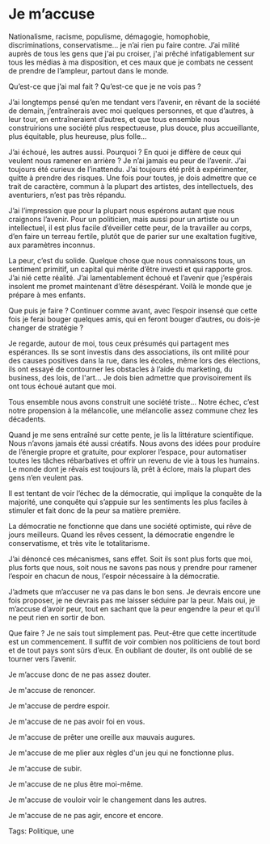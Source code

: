 # Je m’accuse

Nationalisme, racisme, populisme, démagogie, homophobie, discriminations, conservatisme… je n’ai rien pu faire contre. J’ai milité auprès de tous les gens que j'ai pu croiser, j'ai prêché infatigablement sur tous les médias à ma disposition, et ces maux que je combats ne cessent de prendre de l’ampleur, partout dans le monde.

Qu’est-ce que j’ai mal fait ? Qu’est-ce que je ne vois pas ?

J’ai longtemps pensé qu’en me tendant vers l’avenir, en rêvant de la société de demain, j’entraînerais avec moi quelques personnes, et que d’autres, à leur tour, en entraîneraient d’autres, et que tous ensemble nous construirions une société plus respectueuse, plus douce, plus accueillante, plus équitable, plus heureuse, plus folle…

J’ai échoué, les autres aussi. Pourquoi ? En quoi je diffère de ceux qui veulent nous ramener en arrière ? Je n’ai jamais eu peur de l’avenir. J’ai toujours été curieux de l’inattendu. J’ai toujours été prêt à expérimenter, quitte à prendre des risques. Une fois pour toutes, je dois admettre que ce trait de caractère, commun à la plupart des artistes, des intellectuels, des aventuriers, n’est pas très répandu.

J’ai l’impression que pour la plupart nous espérons autant que nous craignons l’avenir. Pour un politicien, mais aussi pour un artiste ou un intellectuel, il est plus facile d’éveiller cette peur, de la travailler au corps, d’en faire un terreau fertile, plutôt que de parier sur une exaltation fugitive, aux paramètres inconnus.

La peur, c’est du solide. Quelque chose que nous connaissons tous, un sentiment primitif, un capital qui mérite d’être investi et qui rapporte gros. J’ai nié cette réalité. J’ai lamentablement échoué et l’avenir que j’espérais insolent me promet maintenant d’être désespérant. Voilà le monde que je prépare à mes enfants.

Que puis je faire ? Continuer comme avant, avec l’espoir insensé que cette fois je ferai bouger quelques amis, qui en feront bouger d’autres, ou dois-je changer de stratégie ?

Je regarde, autour de moi, tous ceux présumés qui partagent mes espérances. Ils se sont investis dans des associations, ils ont milité pour des causes positives dans la rue, dans les écoles, même lors des élections, ils ont essayé de contourner les obstacles à l’aide du marketing, du business, des lois, de l'art… Je dois bien admettre que provisoirement ils ont tous échoué autant que moi.

Tous ensemble nous avons construit une société triste… Notre échec, c’est notre propension à la mélancolie, une mélancolie assez commune chez les décadents.

Quand je me sens entraîné sur cette pente, je lis la littérature scientifique. Nous n’avons jamais été aussi créatifs. Nous avons des idées pour produire de l’énergie propre et gratuite, pour explorer l’espace, pour automatiser toutes les tâches rébarbatives et offrir un revenu de vie à tous les humains. Le monde dont je rêvais est toujours là, prêt à éclore, mais la plupart des gens n’en veulent pas.

Il est tentant de voir l’échec de la démocratie, qui implique la conquête de la majorité, une conquête qui s’appuie sur les sentiments les plus faciles à stimuler et fait donc de la peur sa matière première.

La démocratie ne fonctionne que dans une société optimiste, qui rêve de jours meilleurs. Quand les rêves cessent, la démocratie engendre le conservatisme, et très vite le totalitarisme.

J’ai dénoncé ces mécanismes, sans effet. Soit ils sont plus forts que moi, plus forts que nous, soit nous ne savons pas nous y prendre pour ramener l’espoir en chacun de nous, l’espoir nécessaire à la démocratie.

J’admets que m’accuser ne va pas dans le bon sens. Je devrais encore une fois proposer, je ne devrais pas me laisser séduire par la peur. Mais oui, je m’accuse d’avoir peur, tout en sachant que la peur engendre la peur et qu’il ne peut rien en sortir de bon.

Que faire ? Je ne sais tout simplement pas. Peut-être que cette incertitude est un commencement. Il suffit de voir combien nos politiciens de tout bord et de tout pays sont sûrs d’eux. En oubliant de douter, ils ont oublié de se tourner vers l’avenir.

Je m’accuse donc de ne pas assez douter.

Je m'accuse de renoncer.

Je m'accuse de perdre espoir.

Je m'accuse de ne pas avoir foi en vous.

Je m'accuse de prêter une oreille aux mauvais augures.

Je m'accuse de me plier aux règles d'un jeu qui ne fonctionne plus.

Je m'accuse de subir.

Je m'accuse de ne plus être moi-même.

Je m'accuse de vouloir voir le changement dans les autres.

Je m'accuse de ne pas agir, encore et encore.

Tags: Politique, une